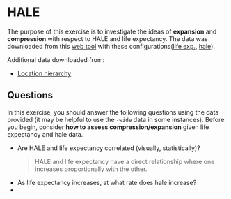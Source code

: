 # HALE

The purpose of this exercise is to investigate the ideas of **expansion** and **compression** with respect to HALE and life expectancy. The data was downloaded from this [web tool](http://ghdx.healthdata.org/gbd-results-tool) with these configurations([life exp.](http://ghdx.healthdata.org/gbd-results-tool?params=querytool-permalink/4dde0ac01d08f4064e8432a25222fd70), [hale](http://ghdx.healthdata.org/gbd-results-tool?params=querytool-permalink/804498678fe754b7cab1af238106c9ae)).

Additional data downloaded from:

- [Location hierarchy](http://ghdx.healthdata.org/record/global-burden-disease-study-2015-gbd-2015-location-hierarchies)

## Questions
In this exercise, you should answer the following questions using the data provided (it may be helpful to use the `-wide` data in some instances). Before you begin, consider **how to assess compression/expansion** given life expectancy and hale data.

- Are HALE and life expectancy correlated (visually, statistically)?
	> HALE and life expectancy have a direct relationship where one increases proportionally with the other.
- As life expectancy increases, at what rate does hale increase?
- 
